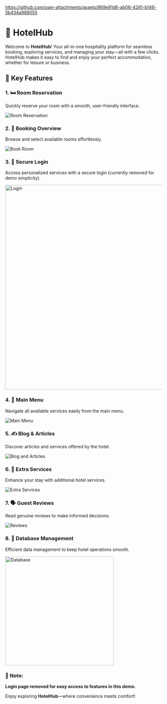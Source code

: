 

https://github.com/user-attachments/assets/869e91d6-ab06-4281-b146-5b434a989055



<h1>🏨 HotelHub</h1>

<p>Welcome to <strong>HotelHub</strong>! Your all-in-one hospitality platform for seamless booking, exploring services, and managing your stay—all with a few clicks. HotelHub makes it easy to find and enjoy your perfect accommodation, whether for leisure or business.</p>

<h2>🌟 Key Features</h2>

<h3>1. 🛏️ Room Reservation</h3>
<p>Quickly reserve your room with a smooth, user-friendly interface.</p>
<img src="https://github.com/user-attachments/assets/307b15fa-5fc6-483d-a01c-37ea0cc32457" alt="Room Reservation">

<h3>2. 📅 Booking Overview</h3>
<p>Browse and select available rooms effortlessly.</p>
<img src="https://github.com/user-attachments/assets/e05f2e59-04f6-4442-9af5-21740abd75a9" alt="Book Room">

<h3>3. 🔐 Secure Login</h3>
<p>Access personalized services with a secure login (currently removed for demo simplicity).</p>
<img src="https://github.com/user-attachments/assets/919d1958-3487-4c82-bda5-78e8be0831c2" alt="Login" width="654">

<h3>4. 📂 Main Menu</h3>
<p>Navigate all available services easily from the main menu.</p>
<img src="https://github.com/user-attachments/assets/86d5b337-9bfb-4d3a-b647-6ad47bbef555" alt="Main Menu">

<h3>5. ✍️ Blog & Articles</h3>
<p>Discover articles and services offered by the hotel.</p>
<img src="https://github.com/user-attachments/assets/78540433-f4d7-44f3-9652-993c9fd55bb8" alt="Blog and Articles">

<h3>6. 🎁 Extra Services</h3>
<p>Enhance your stay with additional hotel services.</p>
<img src="https://github.com/user-attachments/assets/45ea2692-5b58-4d8f-8c58-a4b3b5799425" alt="Extra Services">

<h3>7. 🗣️ Guest Reviews</h3>
<p>Read genuine reviews to make informed decisions.</p>
<img src="https://github.com/user-attachments/assets/892e2124-58d1-44d6-826a-67405748a59b" alt="Reviews">

<h3>8. 💾 Database Management</h3>
<p>Efficient data management to keep hotel operations smooth.</p>
<img src="https://github.com/user-attachments/assets/392a15c5-c15b-44bf-8317-2ad4b85a66d8" alt="Database" width="348">

<h3>🔖 Note:</h3>
<p><strong>Login page removed for easy access to features in this demo.</strong></p>

<p>Enjoy exploring <strong>HotelHub</strong>—where convenience meets comfort!</p>

